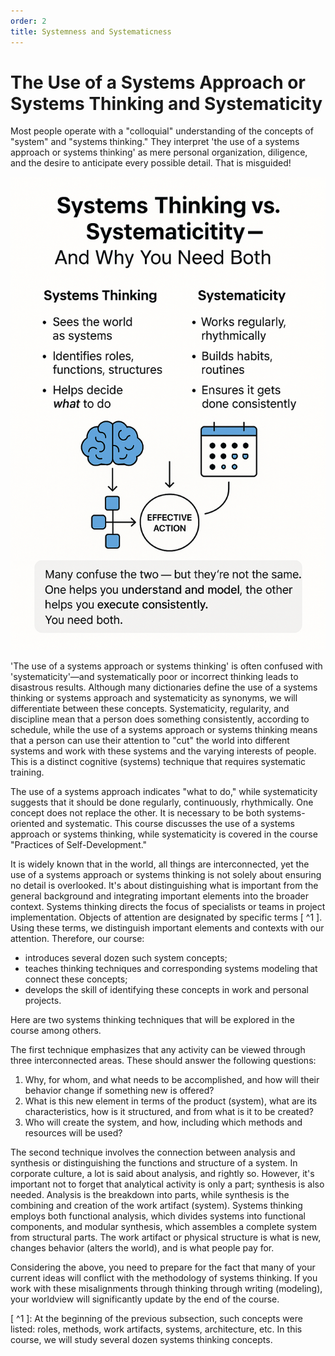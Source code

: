 ```yaml
---
order: 2
title: Systemness and Systematicness
---
```


# The Use of a Systems Approach or Systems Thinking and Systematicity 

Most people operate with a "colloquial" understanding of the concepts of "system" and "systems thinking." They interpret 'the use of a systems approach or systems thinking' as mere personal organization, diligence, and the desire to anticipate every possible detail. That is misguided!

![](./systemness-and-systematicness-0.png)

'The use of a systems approach or systems thinking' is often confused with 'systematicity'—and systematically poor or incorrect thinking leads to disastrous results. Although many dictionaries define the use of a systems thinking or systems approach and systematicity as synonyms, we will differentiate between these concepts. Systematicity, regularity, and discipline mean that a person does something consistently, according to schedule, while the use of a systems approach or systems thinking means that a person can use their attention to "cut" the world into different systems and work with these systems and the varying interests of people. This is a distinct cognitive (systems) technique that requires systematic training.

The use of a systems approach indicates "what to do," while systematicity suggests that it should be done regularly, continuously, rhythmically. One concept does not replace the other. It is necessary to be both systems-oriented and systematic. This course discusses the use of a systems approach or systems thinking, while systematicity is covered in the course "Practices of Self-Development."

It is widely known that in the world, all things are interconnected, yet the use of a systems approach or systems thinking is not solely about ensuring no detail is overlooked. It's about distinguishing what is important from the general background and integrating important elements into the broader context. Systems thinking directs the focus of specialists or teams in project implementation. Objects of attention are designated by specific terms [ ^1 ]. Using these terms, we distinguish important elements and contexts with our attention. Therefore, our course:

- introduces several dozen such system concepts;
- teaches thinking techniques and corresponding systems modeling that connect these concepts;
- develops the skill of identifying these concepts in work and personal projects.

Here are two systems thinking techniques that will be explored in the course among others.

The first technique emphasizes that any activity can be viewed through three interconnected areas. These should answer the following questions:

1. Why, for whom, and what needs to be accomplished, and how will their behavior change if something new is offered?
2. What is this new element in terms of the product (system), what are its characteristics, how is it structured, and from what is it to be created?
3. Who will create the system, and how, including which methods and resources will be used?

The second technique involves the connection between analysis and synthesis or distinguishing the functions and structure of a system. In corporate culture, a lot is said about analysis, and rightly so. However, it's important not to forget that analytical activity is only a part; synthesis is also needed. Analysis is the breakdown into parts, while synthesis is the combining and creation of the work artifact (system). Systems thinking employs both functional analysis, which divides systems into functional components, and modular synthesis, which assembles a complete system from structural parts. The work artifact or physical structure is what is new, changes behavior (alters the world), and is what people pay for.

Considering the above, you need to prepare for the fact that many of your current ideas will conflict with the methodology of systems thinking. If you work with these misalignments through thinking through writing (modeling), your worldview will significantly update by the end of the course. 

[ ^1 ]: At the beginning of the previous subsection, such concepts were listed: roles, methods, work artifacts, systems, architecture, etc. In this course, we will study several dozen systems thinking concepts.